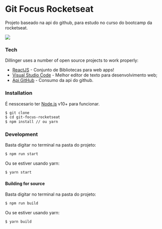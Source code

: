 # Git Focus Rocketseat

<!-- [![Build Status]()]() -->

Projeto baseado na api do github, para estudo no curso do bootcamp da rocketseat.

![]("./src/assets/docs/Main_page.png")

### Tech

Dillinger uses a number of open source projects to work properly:

-   [ReactJS](https://pt-br.reactjs.org/) - Conjunto de Bibliotecas para web apps!
-   [Visual Studio Code](https://code.visualstudio.com/) - Melhor editor de texto para desenvolvimento web;
-   [Api GitHub](https://developer.github.com/v3/) - Consumo da api do github.

### Installation

É nesscesario ter [Node.js](https://nodejs.org/) v10+ para funcionar.

```sh
$ git clone
$ cd git-focus-rocketseat
$ npm install // ou yarn
```

### Development

Basta digitar no terminal na pasta do projeto:

```sh
$ npm run start
```

Ou se estiver usando yarn:

```sh
$ yarn start
```

#### Building for source

Basta digitar no terminal na pasta do projeto:

```sh
$ npm run build
```

Ou se estiver usando yarn:

```sh
$ yarn build
```

